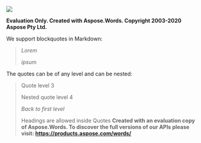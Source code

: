 ﻿![](QuotesExample.001.png)

**Evaluation Only. Created with Aspose.Words. Copyright 2003-2020 Aspose Pty Ltd.**

We support blockquotes in Markdown:
> *Lorem*
>
> *ipsum*

The quotes can be of any level and can be nested:
> Quote level 3
>
> Nested quote level 4
>
> *Back to first level*
>
> Headings are allowed inside Quotes
**Created with an evaluation copy of Aspose.Words. To discover the full versions of our APIs please visit: https://products.aspose.com/words/**
